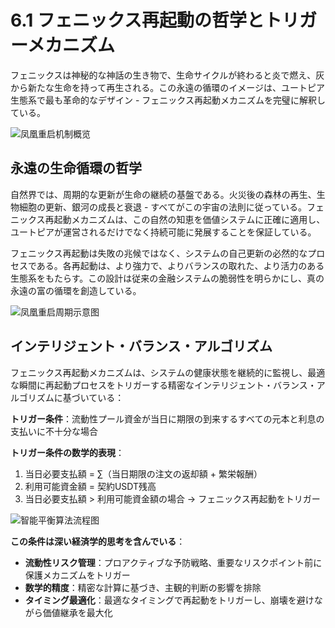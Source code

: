 # 6.1 フェニックス再起動の哲学とトリガーメカニズム

フェニックスは神秘的な神話の生き物で、生命サイクルが終わると炎で燃え、灰から新たな生命を持って再生される。この永遠の循環のイメージは、ユートピア生態系で最も革命的なデザイン - フェニックス再起動メカニズムを完璧に解釈している。

![凤凰重启机制概览](/images/图15.svg)

## 永遠の生命循環の哲学

自然界では、周期的な更新が生命の継続の基盤である。火災後の森林の再生、生物細胞の更新、銀河の成長と衰退 - すべてがこの宇宙の法則に従っている。フェニックス再起動メカニズムは、この自然の知恵を価値システムに正確に適用し、ユートピアが運営されるだけでなく持続可能に発展することを保証している。

フェニックス再起動は失敗の兆候ではなく、システムの自己更新の必然的なプロセスである。各再起動は、より強力で、よりバランスの取れた、より活力のある生態系をもたらす。この設計は従来の金融システムの脆弱性を明らかにし、真の永遠の富の循環を創造している。

![凤凰重启周期示意图](/images/图20.svg)

## インテリジェント・バランス・アルゴリズム

フェニックス再起動メカニズムは、システムの健康状態を継続的に監視し、最適な瞬間に再起動プロセスをトリガーする精密なインテリジェント・バランス・アルゴリズムに基づいている：

**トリガー条件**：流動性プール資金が当日に期限の到来するすべての元本と利息の支払いに不十分な場合

**トリガー条件の数学的表現**：

1. 当日必要支払額 = ∑（当日期限の注文の返却額 + 繁栄報酬）
2. 利用可能資金額 = 契約USDT残高
3. 当日必要支払額 > 利用可能資金額の場合 → フェニックス再起動をトリガー

![智能平衡算法流程图](/images/图19.svg)

**この条件は深い経済学的思考を含んでいる**：

* **流動性リスク管理**：プロアクティブな予防戦略、重要なリスクポイント前に保護メカニズムをトリガー
* **数学的精度**：精密な計算に基づき、主観的判断の影響を排除
* **タイミング最適化**：最適なタイミングで再起動をトリガーし、崩壊を避けながら価値継承を最大化